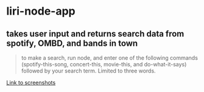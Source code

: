 # liri-node-app

## takes user input and returns search data from spotify, OMBD, and bands in town

> to make a search, run node, and enter one of the following commands (spotify-this-song, concert-this, movie-this, and do-what-it-says) followed by your search term. Limited to three words.

[Link to screenshots](https://imgur.com/a/baanpOz)
